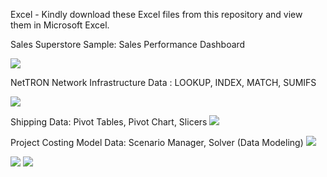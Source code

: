 Excel -
Kindly download these Excel files from this repository and view them in Microsoft Excel.

Sales Superstore Sample: Sales Performance Dashboard

<img src="https://github.com/ShohanurData/excel-portfolio/blob/main/Excel%20-%20Sales%20Performance%20Dashboard.xlsx"/>


NetTRON Network Infrastructure Data : LOOKUP, INDEX, MATCH, SUMIFS


<img src="https://github.com/ShohanurData/excel-portfolio/blob/main/Excel%20-%20LOOKUP%2C%20INDEX%2C%20MATCH%2C%20SUMIFS.xlsx"/>

Shipping Data: Pivot Tables, Pivot Chart, Slicers
<img src= />

Project Costing Model Data: Scenario Manager, Solver (Data Modeling)
<img src= />

<img src= />

<img src= />
